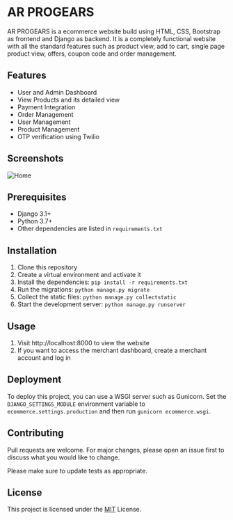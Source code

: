 ﻿# AR PROGEARS
AR PROGEARS is a ecommerce website build using HTML, CSS, Bootstrap as frontend and Django as backend. It is a completely functional website with all the standard features such as product view, add to cart, single page product view, offers, coupon code and order management.
## Features

* User and Admin Dashboard
* View Products and its detailed view
* Payment Integration
* Order Management 
* User Management
* Product Management
* OTP verification using Twilio

## Screenshots

![Home](https://soorajar.cf/static/media/arprogears.3125a856deccdd173427.jpg)

## Prerequisites

* Django 3.1+
* Python 3.7+
* Other dependencies are listed in `requirements.txt`


## Installation

1. Clone this repository
2. Create a virtual environment and activate it
3. Install the dependencies: `pip install -r requirements.txt`
4. Run the migrations: `python manage.py migrate`
5. Collect the static files: `python manage.py collectstatic`
6. Start the development server: `python manage.py runserver`

## Usage

1. Visit http://localhost:8000 to view the website
2. If you want to access the merchant dashboard, create a merchant account and log in

## Deployment

To deploy this project, you can use a WSGI server such as Gunicorn. Set the `DJANGO_SETTINGS_MODULE` environment variable to `ecommerce.settings.production` and then run `gunicorn ecommerce.wsgi`.

## Contributing

Pull requests are welcome. For major changes, please open an issue first to discuss what you would like to change.

Please make sure to update tests as appropriate.

## License

This project is licensed under the [MIT](https://choosealicense.com/licenses/mit/) License.

